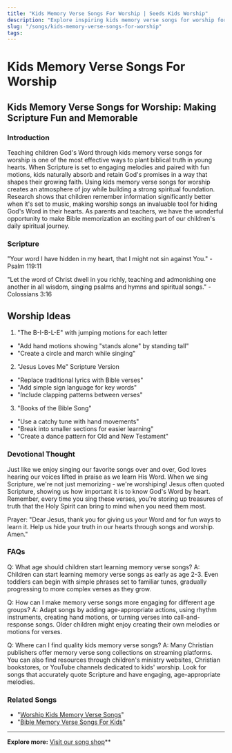 ```yaml
---
title: "Kids Memory Verse Songs For Worship | Seeds Kids Worship"
description: "Explore inspiring kids memory verse songs for worship for children's worship and faith development. Biblical music resources for families and ministry."
slug: "/songs/kids-memory-verse-songs-for-worship"
tags:
---
```


# Kids Memory Verse Songs For Worship

## Kids Memory Verse Songs for Worship: Making Scripture Fun and Memorable

### Introduction
Teaching children God's Word through kids memory verse songs for worship is one of the most effective ways to plant biblical truth in young hearts. When Scripture is set to engaging melodies and paired with fun motions, kids naturally absorb and retain God's promises in a way that shapes their growing faith. Using kids memory verse songs for worship creates an atmosphere of joy while building a strong spiritual foundation. Research shows that children remember information significantly better when it's set to music, making worship songs an invaluable tool for hiding God's Word in their hearts. As parents and teachers, we have the wonderful opportunity to make Bible memorization an exciting part of our children's daily spiritual journey.

### Scripture
"Your word I have hidden in my heart, that I might not sin against You." - Psalm 119:11

"Let the word of Christ dwell in you richly, teaching and admonishing one another in all wisdom, singing psalms and hymns and spiritual songs." - Colossians 3:16

## Worship Ideas
1. "The B-I-B-L-E" with jumping motions for each letter
- "Add hand motions showing "stands alone" by standing tall"
- "Create a circle and march while singing"

2. "Jesus Loves Me" Scripture Version
- "Replace traditional lyrics with Bible verses"
- "Add simple sign language for key words"
- "Include clapping patterns between verses"

3. "Books of the Bible Song"
- "Use a catchy tune with hand movements"
- "Break into smaller sections for easier learning"
- "Create a dance pattern for Old and New Testament"

### Devotional Thought
Just like we enjoy singing our favorite songs over and over, God loves hearing our voices lifted in praise as we learn His Word. When we sing Scripture, we're not just memorizing - we're worshiping! Jesus often quoted Scripture, showing us how important it is to know God's Word by heart. Remember, every time you sing these verses, you're storing up treasures of truth that the Holy Spirit can bring to mind when you need them most.

Prayer: "Dear Jesus, thank you for giving us your Word and for fun ways to learn it. Help us hide your truth in our hearts through songs and worship. Amen."

### FAQs
Q: What age should children start learning memory verse songs?
A: Children can start learning memory verse songs as early as age 2-3. Even toddlers can begin with simple phrases set to familiar tunes, gradually progressing to more complex verses as they grow.

Q: How can I make memory verse songs more engaging for different age groups?
A: Adapt songs by adding age-appropriate actions, using rhythm instruments, creating hand motions, or turning verses into call-and-response songs. Older children might enjoy creating their own melodies or motions for verses.

Q: Where can I find quality kids memory verse songs?
A: Many Christian publishers offer memory verse song collections on streaming platforms. You can also find resources through children's ministry websites, Christian bookstores, or YouTube channels dedicated to kids' worship. Look for songs that accurately quote Scripture and have engaging, age-appropriate melodies.

### Related Songs

- "[Worship Kids Memory Verse Songs](/songs/worship-kids-memory-verse-songs/)"
- "[Bible Memory Verse Songs For Kids](/songs/bible-memory-verse-songs-for-kids/)"

---

**Explore more:** [Visit our song shop](https://seedskidsworship.com/shop)**

<!-- Schema Markup -->
<script type="application/ld+json">
{
  "@context": "https://schema.org",
  "@type": "MusicRecording",
  "name": "Kids Memory Verse Songs For Worship",
  "byArtist": {
    "@type": "MusicGroup",
    "name": "Seeds Kids Worship"
  },
  "isFamilyFriendly": true,
  "url": "https://seedskidsworship.com/songs/kids-memory-verse-songs-for-worship/"
}
</script>